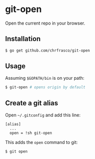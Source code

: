 # git-open

Open the current repo in your browser.

## Installation

```sh
$ go get github.com/chrfrasco/git-open
```

## Usage

Assuming `$GOPATH/bin` is on your path:

```sh
$ git-open # opens origin by default
```

## Create a git alias

Open `~/.gitconfig` and add this line:

```
[alias]
  ...
  open = !sh git-open
```

This adds the `open` command to git:

```sh
$ git open
```

